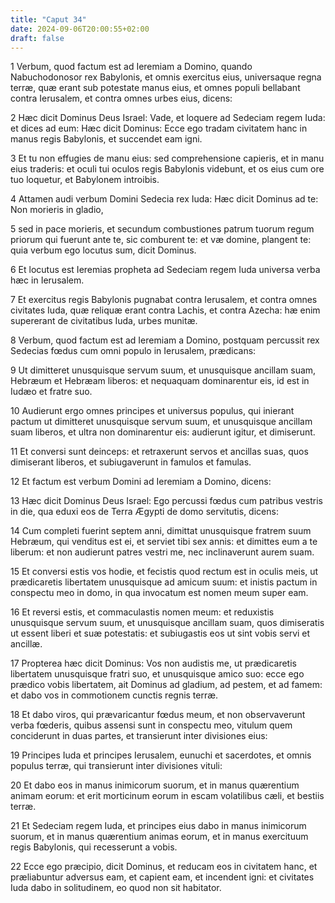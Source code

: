 ```yaml
---
title: "Caput 34"
date: 2024-09-06T20:00:55+02:00
draft: false
---
```



1 Verbum, quod factum est ad Ieremiam a Domino, quando Nabuchodonosor rex Babylonis, et omnis exercitus eius, universaque regna terræ, quæ erant sub potestate manus eius, et omnes populi bellabant contra Ierusalem, et contra omnes urbes eius, dicens:

2 Hæc dicit Dominus Deus Israel: Vade, et loquere ad Sedeciam regem Iuda: et dices ad eum: Hæc dicit Dominus: Ecce ego tradam civitatem hanc in manus regis Babylonis, et succendet eam igni.

3 Et tu non effugies de manu eius: sed comprehensione capieris, et in manu eius traderis: et oculi tui oculos regis Babylonis videbunt, et os eius cum ore tuo loquetur, et Babylonem introibis.

4 Attamen audi verbum Domini Sedecia rex Iuda: Hæc dicit Dominus ad te: Non morieris in gladio,

5 sed in pace morieris, et secundum combustiones patrum tuorum regum priorum qui fuerunt ante te, sic comburent te: et væ domine, plangent te: quia verbum ego locutus sum, dicit Dominus.

6 Et locutus est Ieremias propheta ad Sedeciam regem Iuda universa verba hæc in Ierusalem.

7 Et exercitus regis Babylonis pugnabat contra Ierusalem, et contra omnes civitates Iuda, quæ reliquæ erant contra Lachis, et contra Azecha: hæ enim supererant de civitatibus Iuda, urbes munitæ.

8 Verbum, quod factum est ad Ieremiam a Domino, postquam percussit rex Sedecias fœdus cum omni populo in Ierusalem, prædicans:

9 Ut dimitteret unusquisque servum suum, et unusquisque ancillam suam, Hebræum et Hebræam liberos: et nequaquam dominarentur eis, id est in Iudæo et fratre suo.

10 Audierunt ergo omnes principes et universus populus, qui inierant pactum ut dimitteret unusquisque servum suum, et unusquisque ancillam suam liberos, et ultra non dominarentur eis: audierunt igitur, et dimiserunt.

11 Et conversi sunt deinceps: et retraxerunt servos et ancillas suas, quos dimiserant liberos, et subiugaverunt in famulos et famulas.

12 Et factum est verbum Domini ad Ieremiam a Domino, dicens:

13 Hæc dicit Dominus Deus Israel: Ego percussi fœdus cum patribus vestris in die, qua eduxi eos de Terra Ægypti de domo servitutis, dicens:

14 Cum completi fuerint septem anni, dimittat unusquisque fratrem suum Hebræum, qui venditus est ei, et serviet tibi sex annis: et dimittes eum a te liberum: et non audierunt patres vestri me, nec inclinaverunt aurem suam.

15 Et conversi estis vos hodie, et fecistis quod rectum est in oculis meis, ut prædicaretis libertatem unusquisque ad amicum suum: et inistis pactum in conspectu meo in domo, in qua invocatum est nomen meum super eam.

16 Et reversi estis, et commaculastis nomen meum: et reduxistis unusquisque servum suum, et unusquisque ancillam suam, quos dimiseratis ut essent liberi et suæ potestatis: et subiugastis eos ut sint vobis servi et ancillæ.

17 Propterea hæc dicit Dominus: Vos non audistis me, ut prædicaretis libertatem unusquisque fratri suo, et unusquisque amico suo: ecce ego prædico vobis libertatem, ait Dominus ad gladium, ad pestem, et ad famem: et dabo vos in commotionem cunctis regnis terræ.

18 Et dabo viros, qui prævaricantur fœdus meum, et non observaverunt verba fœderis, quibus assensi sunt in conspectu meo, vitulum quem conciderunt in duas partes, et transierunt inter divisiones eius:

19 Principes Iuda et principes Ierusalem, eunuchi et sacerdotes, et omnis populus terræ, qui transierunt inter divisiones vituli:

20 Et dabo eos in manus inimicorum suorum, et in manus quærentium animam eorum: et erit morticinum eorum in escam volatilibus cæli, et bestiis terræ.

21 Et Sedeciam regem Iuda, et principes eius dabo in manus inimicorum suorum, et in manus quærentium animas eorum, et in manus exercituum regis Babylonis, qui recesserunt a vobis.

22 Ecce ego præcipio, dicit Dominus, et reducam eos in civitatem hanc, et præliabuntur adversus eam, et capient eam, et incendent igni: et civitates Iuda dabo in solitudinem, eo quod non sit habitator.


